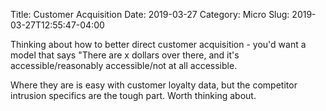 Title: Customer Acquisition
Date: 2019-03-27
Category: Micro
Slug: 2019-03-27T12:55:47-04:00

Thinking about how to better direct customer acquisition - you'd want a model that says "There are x dollars over there, and it's accessible/reasonably accessible/not at all accessible.

Where they are is easy with customer loyalty data, but the competitor intrusion specifics are the tough part. Worth thinking about. 